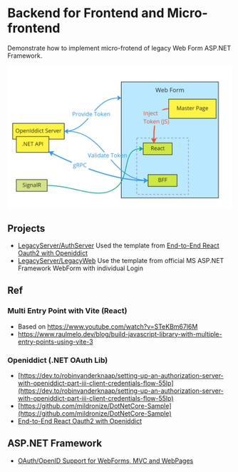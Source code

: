 # Backend for Frontend and Micro-frontend

Demonstrate how to implement micro-frotend of legacy Web Form ASP.NET Framework.

![](docs/main-diagram.jpg)

## Projects

- [LegacyServer/AuthServer](LegacyServer/AuthServer) Used the template from [End-to-End React Oauth2 with Openiddict][react-oauth-openiddict]
- [LegacyServer/LegacyWeb](LegacyServer/LegacyWeb) Use the template from official MS ASP.NET Framework WebForm with individual Login

## Ref

### Multi Entry Point with Vite (React)
- Based on https://www.youtube.com/watch?v=STeKBm67l6M
- https://www.raulmelo.dev/blog/build-javascript-library-with-multiple-entry-points-using-vite-3

### Openiddict (.NET OAuth Lib)
- [https://dev.to/robinvanderknaap/setting-up-an-authorization-server-with-openiddict-part-iii-client-credentials-flow-55lp](https://dev.to/robinvanderknaap/setting-up-an-authorization-server-with-openiddict-part-iii-client-credentials-flow-55lp)
- [https://github.com/mildronize/DotNetCore-Sample](https://github.com/mildronize/DotNetCore-Sample)
- [End-to-End React Oauth2 with Openiddict][react-oauth-openiddict]

## ASP.NET Framework
- [OAuth/OpenID Support for WebForms, MVC and WebPages](https://devblogs.microsoft.com/dotnet/oauthopenid-support-for-webforms-mvc-and-webpages/)



<!-- Ref -->

[react-oauth-openiddict]: https://github.com/codesanook/codesanook-examples/tree/master/Codesanook.Examples.DotNetAuthorizationServer        "End-to-End React Oauth2 with Openiddict"
